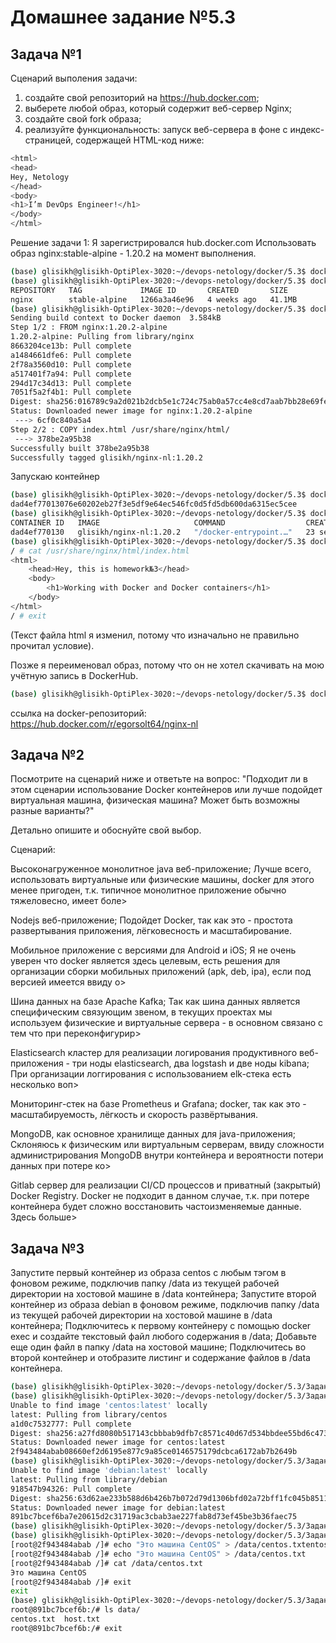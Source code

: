 # Домашнее задание №5.3
## Задача №1

Сценарий выполения задачи:

1) создайте свой репозиторий на https://hub.docker.com;
2) выберете любой образ, который содержит веб-сервер Nginx;
3) создайте свой fork образа;
3) реализуйте функциональность: запуск веб-сервера в фоне с индекс-страницей, содержащей HTML-код ниже:

```sh
<html>
<head>
Hey, Netology
</head>
<body>
<h1>I’m DevOps Engineer!</h1>
</body>
</html>
```
Решение задачи 1:
Я зарегистрировался hub.docker.com Использовать образ nginx:stable-alpine - 1.20.2 на момент выполнения.

```sh
(base) glisikh@glisikh-OptiPlex-3020:~/devops-netology/docker/5.3$ docker pull nginx:stable-alpine
(base) glisikh@glisikh-OptiPlex-3020:~/devops-netology/docker/5.3$ docker images
REPOSITORY   TAG             IMAGE ID       CREATED       SIZE
nginx        stable-alpine   1266a3a46e96   4 weeks ago   41.1MB
(base) glisikh@glisikh-OptiPlex-3020:~/devops-netology/docker/5.3$ docker build -t glisikh/nginx-nl:1.20.2 .
Sending build context to Docker daemon  3.584kB
Step 1/2 : FROM nginx:1.20.2-alpine
1.20.2-alpine: Pulling from library/nginx
8663204ce13b: Pull complete 
a1484661dfe6: Pull complete 
2f78a3560d10: Pull complete 
a517401f7a94: Pull complete 
294d17c34d13: Pull complete 
7051f5a2f4b1: Pull complete 
Digest: sha256:016789c9a2d021b2dcb5e1c724c75ab0a57cc4e8cd7aab7bb28e69fec7c8c4fc
Status: Downloaded newer image for nginx:1.20.2-alpine
 ---> 6cf0c840a5a4
Step 2/2 : COPY index.html /usr/share/nginx/html/
 ---> 378be2a95b38
Successfully built 378be2a95b38
Successfully tagged glisikh/nginx-nl:1.20.2
```
Запускаю контейнер
```sh
(base) glisikh@glisikh-OptiPlex-3020:~/devops-netology/docker/5.3$ docker run -d -p 81:80 glisikh/nginx-nl:1.20.2 
dad4ef77013076e60202eb27f3e5df9e64ec546fc0d5fd5db600da6315ec5cee
(base) glisikh@glisikh-OptiPlex-3020:~/devops-netology/docker/5.3$ docker ps
CONTAINER ID   IMAGE                     COMMAND                  CREATED          STATUS          PORTS                               NAMES
dad4ef770130   glisikh/nginx-nl:1.20.2   "/docker-entrypoint.…"   23 seconds ago   Up 22 seconds   0.0.0.0:81->80/tcp, :::81->80/tcp   heuristic_brown
(base) glisikh@glisikh-OptiPlex-3020:~/devops-netology/docker/5.3$ docker exec -it heuristic_brown sh
/ # cat /usr/share/nginx/html/index.html
<html>
    <head>Hey, this is homework№3</head>
    <body>
        <h1>Working with Docker and Docker containers</h1>
    </body>
</html>
/ # exit
```
(Текст файла html я изменил, потому что изначально не правильно прочитал условие).

Позже я переименовал образ, потому что он не хотел скачивать на мою учётную запись в DockerHub.
```sh
(base) glisikh@glisikh-OptiPlex-3020:~/devops-netology/docker/5.3$ docker tag glisikh/nginx-nl:1.20.2 egorsolt64/nginx-nl:1.20.2
```
ссылка на docker-репозиторий: https://hub.docker.com/r/egorsolt64/nginx-nl

## Задача №2
Посмотрите на сценарий ниже и ответьте на вопрос: "Подходит ли в этом сценарии использование Docker контейнеров или лучше подойдет виртуальная машина, физическая машина? Может быть возможны разные варианты?"

Детально опишите и обоснуйте свой выбор.

Сценарий:

Высоконагруженное монолитное java веб-приложение; Лучше всего, использовать виртуальные или физические машины, docker для этого менее пригоден, т.к. типичное монолитное приложение обычно тяжеловесно, имеет боле>

Nodejs веб-приложение; Подойдет Docker, так как это - простота развертывания приложения, лёгковесность и масштабирование.

Мобильное приложение c версиями для Android и iOS; Я не очень уверен что docker является здесь целевым, есть решения для организации сборки мобильных приложений (apk, deb, ipa), если под версией имеется ввиду о>

Шина данных на базе Apache Kafka; Так как шина данных является специфическим связующим звеном, в текущих проектах мы используем физические и виртуальные сервера - в основном связано с тем что при переконфигурир>

Elasticsearch кластер для реализации логирования продуктивного веб-приложения - три ноды elasticsearch, два logstash и две ноды kibana; При организации логгирования с использованием elk-стека есть несколько воп>

Мониторинг-стек на базе Prometheus и Grafana; docker, так как это - масштабируемость, лёгкость и скорость развёртывания.

MongoDB, как основное хранилище данных для java-приложения; Склоняюсь к физическим или виртуальным серверам, ввиду сложности администрирования MongoDB внутри контейнера и вероятности потери данных при потере ко>

Gitlab сервер для реализации CI/CD процессов и приватный (закрытый) Docker Registry. Docker не подходит в данном случае, т.к. при потере контейнера будет сложно восстановить частоизменяемые данные. Здесь больше>

## Задача №3
Запустите первый контейнер из образа centos c любым тэгом в фоновом режиме, подключив папку /data из текущей рабочей директории на хостовой машине в /data контейнера;
Запустите второй контейнер из образа debian в фоновом режиме, подключив папку /data из текущей рабочей директории на хостовой машине в /data контейнера;
Подключитесь к первому контейнеру с помощью docker exec и создайте текстовый файл любого содержания в /data;
Добавьте еще один файл в папку /data на хостовой машине;
Подключитесь во второй контейнер и отобразите листинг и содержание файлов в /data контейнера.

```sh
(base) glisikh@glisikh-OptiPlex-3020:~/devops-netology/docker/5.3/Задание3$ mkdir data
(base) glisikh@glisikh-OptiPlex-3020:~/devops-netology/docker/5.3/Задание3$ docker run -it --rm -d --name centos -v $(pwd)/data:/data centos:latest
Unable to find image 'centos:latest' locally
latest: Pulling from library/centos
a1d0c7532777: Pull complete 
Digest: sha256:a27fd8080b517143cbbbab9dfb7c8571c40d67d534bbdee55bd6c473f432b177
Status: Downloaded newer image for centos:latest
2f943484abab08660ef2d6195e877c9a85ce0146575179dcbca6172ab7b2649b
(base) glisikh@glisikh-OptiPlex-3020:~/devops-netology/docker/5.3/Задание3$ docker run -it --rm -d --name debian -v $(pwd)/data:/data debian:latest
Unable to find image 'debian:latest' locally
latest: Pulling from library/debian
918547b94326: Pull complete 
Digest: sha256:63d62ae233b588d6b426b7b072d79d1306bfd02a72bff1fc045b8511cc89ee09
Status: Downloaded newer image for debian:latest
891bc7bcef6ba7e20615d2c31719ac3cbab3ae227fab8d73ef45be3b36faec75
(base) glisikh@glisikh-OptiPlex-3020:~/devops-netology/docker/5.3/Задание3$ echo "Это хостовая машина" >> data/host.txt
(base) glisikh@glisikh-OptiPlex-3020:~/devops-netology/docker/5.3/Задание3$ docker exec -it centos bash
[root@2f943484abab /]# echo "Это машина CentOS" > /data/centos.txtentos.txt
[root@2f943484abab /]# echo "Это машина CentOS" > /data/centos.txt
[root@2f943484abab /]# cat /data/centos.txt 
Это машина CentOS
[root@2f943484abab /]# exit
exit
(base) glisikh@glisikh-OptiPlex-3020:~/devops-netology/docker/5.3/Задание3$ docker exec -it debian bash
root@891bc7bcef6b:/# ls data/
centos.txt  host.txt
root@891bc7bcef6b:/# exit
```
